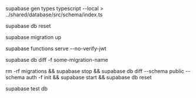 supabase gen types typescript --local > ../shared/database/src/schema/index.ts

supabase db reset

supabase migration up

supabase functions serve --no-verify-jwt

supabase db diff -f some-migration-name

rm -rf migrations && supabase stop && supabase db diff --schema public --schema auth -f init && supabase start && supabase db reset

supabase test db
